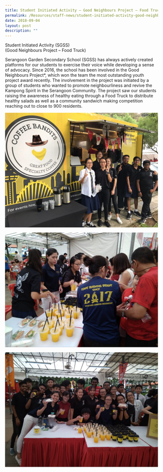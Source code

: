 ```yaml
---
title: Student Initiated Activity – Good Neighbours Project – Food Truck
permalink: /Resources/staff-news/student-initiated-activity-good-neighbours-project-food-truck/
date: 2018-09-04
layout: post
description: ""
---
```

Student Initiated Activity (SGSS)  
(Good Neighbours Project – Food Truck)

Serangoon Garden Secondary School (SGSS) has always actively created platforms for our students to exercise their voice while developing a sense of advocacy. Since 2016, the school has been involved in the Good Neighbours Project\*, which won the team the most outstanding youth project award recently. The involvement in the project was initiated by a group of students who wanted to promote neighbourliness and revive the Kampong Spirit in the Serangoon Community. The project saw our students raising the awareness of healthy eating through a Food Truck to distribute healthy salads as well as a community sandwich making competition reaching out to close to 900 residents.

![](/images/Food%20Truck/086-Ee-Leng-Elaine-Seah-1024x768.jpg)

![](/images/Food%20Truck/092-Ee-Leng-Elaine-Seah-1024x768.jpg)

![](/images/Food%20Truck/095-Ee-Leng-Elaine-Seah.jpg)